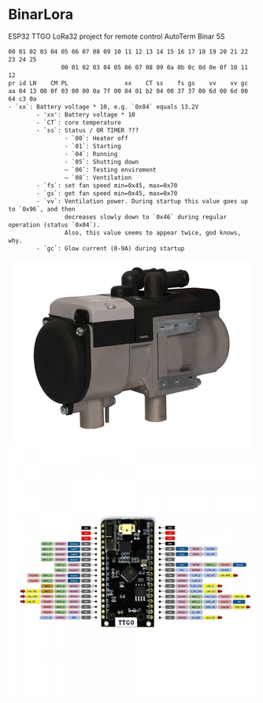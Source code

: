 # BinarLora

ESP32 TTGO LoRa32 project for remote control AutoTerm Binar 5S


    00 01 02 03 04 05 06 07 08 09 10 11 12 13 14 15 16 17 18 19 20 21 22 23 24 25
                   00 01 02 03 04 05 06 07 08 09 0a 0b 0c 0d 0e 0f 10 11 12 
    pr id LN    CM PL                xx    CT ss    fs gs    vv    vv gc
    aa 04 13 00 0f 03 00 00 0a 7f 00 84 01 b2 04 00 37 37 00 6d 00 6d 00 64 c3 0a
    - `xx`: Battery voltage * 10, e.g. `0x84` equals 13.2V
            - 'xx': Battery voltage * 10
            - `CT`: core temperature
            - `ss`: Status / OR TIMER ???
                    - `00`: Heater off
                    - `01`: Starting
                    - `04`: Running
                    - `05`: Shutting down
                    – `06`: Testing enviroment
                    – `08`: Ventilation
            - `fs`: set fan speed min=0x45, max=0x70
            - `gs`: get fan speed min=0x45, max=0x70
            - `vv`: Ventilation power. During startup this value goes up to `0x96`, and then 
                    decreases slowly down to `0x46` during regular operation (status `0x04`). 
                    Also, this value seems to appear twice, god knows, why.
            - `gc`: Glow current (0-9A) during startup

<p align="center"> 
<img src="https://github.com/palladin82/BinarRemote/raw/main/img/binar.jpg">
<img src="https://github.com/palladin82/BinarRemote/raw/main/img/LilyGO TTGO Lora_6-1500x1500.jpg">
</p>
 
